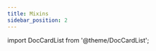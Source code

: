 ```yaml
---
title: Mixins
sidebar_position: 2
---
```


import DocCardList from '@theme/DocCardList';

<DocCardList />
